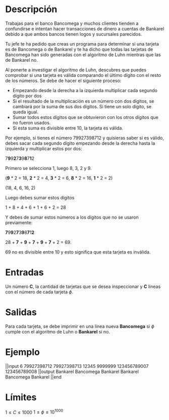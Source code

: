 # Descripción

Trabajas para el banco Bancomega y muchos clientes tienden a confundirse e intentan hacer transacciones de dinero a cuentas de Bankarel debido a que ambos bancos tienen logos y sucursales parecidos.

Tu jefe te ha pedido que creas un programa para determinar si una tarjeta es de Bancomega o de Bankarel y te ha dicho que todas las tarjetas de Bancomega han sido generadas con el algoritmo de Luhn mientras que las de Bankarel no.

Al ponerte a investigar el algoritmo de Luhn, descubres que puedes comprobar si una tarjeta es válida comparando el último dígito con el resto de los números. Se debe de hacer el siguiente proceso:

 - Empezando desde la derecha a la izquierda multiplicar cada segundo dígito por dos
 - Si el resultado de la multiplicación es un número con dos dígitos, se cambiará por la suma de sus dos dígitos. Si tiene un solo dígito, se queda igual.
 - Sumar todos estos dígitos que se obtuvieron con los otros dígitos que no fueron usados.
 - Si esta suma es divisible entre 10, la tarjeta es válida.

Por ejemplo, si tienes el número 79927398712 y quisieras saber si es válido, debes sacar cada segundo dígito empezando desde la derecha hasta la izquierda y multiplicar estos por dos:
 
7**9**9**2**7**3**9**8**7**1**2

Primero se selecciona 1, luego 8, 3, 2 y 9.

(**9** * 2 = 18, **2** * 2 = 4, **3** * 2 = 6, **8** * 2 = 16, **1** * 2 = 2)

(18, 4, 6, 16, 2)

Luego debes sumar estos dígitos

1 + 8 + 4 + 6 + 1 + 6 + 2 = 28

Y debes de sumar estos números a los dígitos que no se usaron previamente:

**7**9**9**2**7**3**9**8**7**1**2**

28 + **7** + **9** + **7** + **9** + **7** + 2 = 69.

69 no es divisible entre 10 y esto significa que esta tarjeta es inválida.

# Entradas

Un número **C**, la cantidad de tarjetas que se desea inspeccionar y **C** líneas con el número de cada tarjeta $\phi$.

# Salidas

Para cada tarjeta, se debe imprimir en una linea nueva **Bancomega** si $\phi$ cumple con el algoritmo de Luhn o **Bankarel** si no.

# Ejemplo

||input
6
79927398712
79927398713
12345
9999999
123456789007
123456789008
||output
Bankarel
Bancomega
Bankarel
Bankarel
Bancomega
Bankarel
||end

# Límites

$1 \le C \le 1000$
$1 \le \phi \le 10^1000$